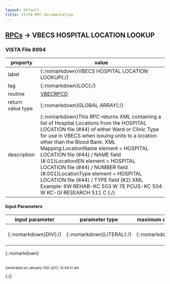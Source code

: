 ```yaml
---
layout: default
title: VISTA RPC documentation
---
```




## [RPCs](TableOfContent.md) &#8594; VBECS HOSPITAL LOCATION LOOKUP 



### VISTA File 8994 


 property | value 
--- | --- 
 label | {::nomarkdown}VBECS HOSPITAL LOCATION LOOKUP{:/}
 tag | {::nomarkdown}LOC{:/}
 routine | [VBECRPCD](http://code.osehra.org/dox/Routine_VBECRPCD_source.html)
 return value type | {::nomarkdown}GLOBAL ARRAY{:/}
 description | {::nomarkdown}This RPC returns XML containing a list of Hospital Locations from the HOSPITAL LOCATION file (#44) of either Ward or Clinic Type for use in VBECS when issuing units to a location other than the Blood Bank. XML Mapping:LocationName element = HOSPITAL LOCATION file (#44) / NAME field (#.01)LocationIEN element =  HOSPITAL LOCATION file (#44) / NUMBER field (#.001)LocationType element = HOSPITAL LOCATION file (#44) / TYPE field (#2) XML Example:<HospitalLocations>    <Location>        <LocationName>6W REHAB-KC</LocationName>        <LocationIEN>503</LocationIEN>        <LocationType>W</LocationType>    </Location>    <Location>        <LocationName>7E PCUS-KC</LocationName>        <LocationIEN>504</LocationIEN>        <LocationType>W</LocationType>    </Location>    <Location>        <LocationName>KC-GI RESEARCH</LocationName>        <LocationIEN>511</LocationIEN>        <LocationType>C</LocationType>    </Location></HospitalLocations>{:/}

#### Input Parameters

| input parameter | parameter type | maximum data length | required | description | 
| --- | --- | --- | --- | --- | 
| {::nomarkdown}DIV{:/} | {::nomarkdown}LITERAL{:/} | {::nomarkdown}999{:/} | {::nomarkdown}true{:/} | {::nomarkdown}Input DIV = DIVISION Name{:/} | 

{::nomarkdown} <br/><br/><p style="font-size: 11px">Generated on January 15th 2017, 12:59:51 am</p>{:/}